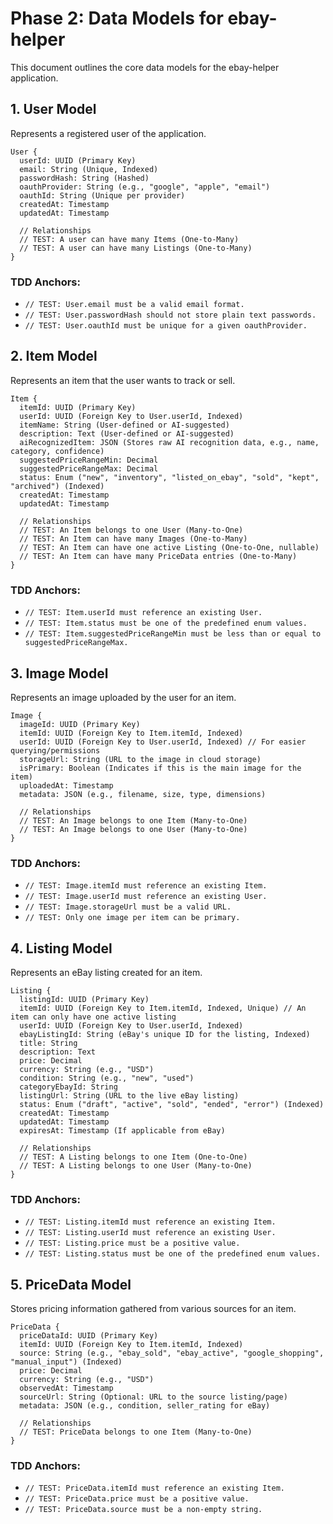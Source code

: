 # Phase 2: Data Models for ebay-helper

This document outlines the core data models for the ebay-helper application.

## 1. User Model

Represents a registered user of the application.

```
User {
  userId: UUID (Primary Key)
  email: String (Unique, Indexed)
  passwordHash: String (Hashed)
  oauthProvider: String (e.g., "google", "apple", "email")
  oauthId: String (Unique per provider)
  createdAt: Timestamp
  updatedAt: Timestamp

  // Relationships
  // TEST: A user can have many Items (One-to-Many)
  // TEST: A user can have many Listings (One-to-Many)
}
```

### TDD Anchors:
- `// TEST: User.email must be a valid email format.`
- `// TEST: User.passwordHash should not store plain text passwords.`
- `// TEST: User.oauthId must be unique for a given oauthProvider.`

## 2. Item Model

Represents an item that the user wants to track or sell.

```
Item {
  itemId: UUID (Primary Key)
  userId: UUID (Foreign Key to User.userId, Indexed)
  itemName: String (User-defined or AI-suggested)
  description: Text (User-defined or AI-suggested)
  aiRecognizedItem: JSON (Stores raw AI recognition data, e.g., name, category, confidence)
  suggestedPriceRangeMin: Decimal
  suggestedPriceRangeMax: Decimal
  status: Enum ("new", "inventory", "listed_on_ebay", "sold", "kept", "archived") (Indexed)
  createdAt: Timestamp
  updatedAt: Timestamp

  // Relationships
  // TEST: An Item belongs to one User (Many-to-One)
  // TEST: An Item can have many Images (One-to-Many)
  // TEST: An Item can have one active Listing (One-to-One, nullable)
  // TEST: An Item can have many PriceData entries (One-to-Many)
}
```

### TDD Anchors:
- `// TEST: Item.userId must reference an existing User.`
- `// TEST: Item.status must be one of the predefined enum values.`
- `// TEST: Item.suggestedPriceRangeMin must be less than or equal to suggestedPriceRangeMax.`

## 3. Image Model

Represents an image uploaded by the user for an item.

```
Image {
  imageId: UUID (Primary Key)
  itemId: UUID (Foreign Key to Item.itemId, Indexed)
  userId: UUID (Foreign Key to User.userId, Indexed) // For easier querying/permissions
  storageUrl: String (URL to the image in cloud storage)
  isPrimary: Boolean (Indicates if this is the main image for the item)
  uploadedAt: Timestamp
  metadata: JSON (e.g., filename, size, type, dimensions)

  // Relationships
  // TEST: An Image belongs to one Item (Many-to-One)
  // TEST: An Image belongs to one User (Many-to-One)
}
```

### TDD Anchors:
- `// TEST: Image.itemId must reference an existing Item.`
- `// TEST: Image.userId must reference an existing User.`
- `// TEST: Image.storageUrl must be a valid URL.`
- `// TEST: Only one image per item can be primary.`

## 4. Listing Model

Represents an eBay listing created for an item.

```
Listing {
  listingId: UUID (Primary Key)
  itemId: UUID (Foreign Key to Item.itemId, Indexed, Unique) // An item can only have one active listing
  userId: UUID (Foreign Key to User.userId, Indexed)
  ebayListingId: String (eBay's unique ID for the listing, Indexed)
  title: String
  description: Text
  price: Decimal
  currency: String (e.g., "USD")
  condition: String (e.g., "new", "used")
  categoryEbayId: String
  listingUrl: String (URL to the live eBay listing)
  status: Enum ("draft", "active", "sold", "ended", "error") (Indexed)
  createdAt: Timestamp
  updatedAt: Timestamp
  expiresAt: Timestamp (If applicable from eBay)

  // Relationships
  // TEST: A Listing belongs to one Item (One-to-One)
  // TEST: A Listing belongs to one User (Many-to-One)
}
```

### TDD Anchors:
- `// TEST: Listing.itemId must reference an existing Item.`
- `// TEST: Listing.userId must reference an existing User.`
- `// TEST: Listing.price must be a positive value.`
- `// TEST: Listing.status must be one of the predefined enum values.`

## 5. PriceData Model

Stores pricing information gathered from various sources for an item.

```
PriceData {
  priceDataId: UUID (Primary Key)
  itemId: UUID (Foreign Key to Item.itemId, Indexed)
  source: String (e.g., "ebay_sold", "ebay_active", "google_shopping", "manual_input") (Indexed)
  price: Decimal
  currency: String (e.g., "USD")
  observedAt: Timestamp
  sourceUrl: String (Optional: URL to the source listing/page)
  metadata: JSON (e.g., condition, seller_rating for eBay)

  // Relationships
  // TEST: PriceData belongs to one Item (Many-to-One)
}
```

### TDD Anchors:
- `// TEST: PriceData.itemId must reference an existing Item.`
- `// TEST: PriceData.price must be a positive value.`
- `// TEST: PriceData.source must be a non-empty string.`